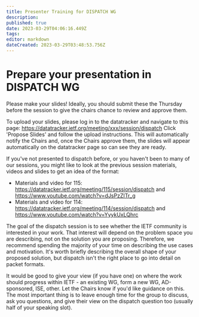```yaml
---
title: Presenter Training for DISPATCH WG
description: 
published: true
date: 2023-03-29T04:06:16.449Z
tags: 
editor: markdown
dateCreated: 2023-03-29T03:48:53.756Z
---
```


# Prepare your presentation in DISPATCH WG

Please make your slides! Ideally, you should submit these the Thursday before the session to give the chairs chance to review and approve them. 
 
To upload your slides, please log in to the datatracker and navigate to this page: https://datatracker.ietf.org/meeting/xxx/session/dispatch
Click 'Propose Slides' and follow the upload instructions. This will automatically notify the Chairs and, once the Chairs approve them, the slides will appear automatically on the datatracker page so can see they are ready.
 
If you've not presented to dispatch before, or you haven't been to many of our sessions, you might like to look at the previous session materials, videos and slides to get an idea of the format:
* Materials and video for 115: https://datatracker.ietf.org/meeting/115/session/dispatch and https://www.youtube.com/watch?v=dJsPzZITr_g
* Materials and video for 114: https://datatracker.ietf.org/meeting/114/session/dispatch and https://www.youtube.com/watch?v=YyykUxLQhrc
 
The goal of the dispatch session is to see whether the IETF community is interested in your work. That interest will depend on the problem space you are describing, not on the solution you are proposing. Therefore, we recommend spending the majority of your time on describing the use cases and motivation. It's worth briefly describing the overall shape of your proposed solution, but dispatch isn't the right place to go into detail on packet formats.

It would be good to give your view (if you have one) on where the work should progress within IETF - an existing WG, form a new WG, AD-sponsored, ISE, other. Let the Chairs know if you'd like guidance on this. The most important thing is to leave enough time for the group to discuss, ask you questions, and give their view on the dispatch question too (usually half of your speaking slot).
 
